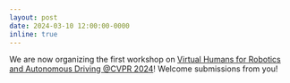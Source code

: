 ```yaml
---
layout: post
date: 2024-03-10 12:00:00-0000
inline: true
---
```


We are now organizing the first workshop on <a href="https://poets2024.github.io/">Virtual Humans for Robotics and Autonomous Driving @CVPR 2024</a>! Welcome submissions from you!
